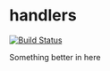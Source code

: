 # handlers

[![Build Status](https://travis-ci.org/atomisthqa/handlers.svg?branch=master)](https://travis-ci.org/atomisthqa/handlers)

Something better in here
